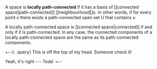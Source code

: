 A space is **locally path-connected** if it has a basis of [[connected space|path-connected]] [[neighbourhood]]s. In other words, if for every point $x$ there exists a path-connected open set $U$ that contains $x$.

A locally path-connected space is [[connected space|connected]] if and only if it is path-connected.  In any case, the connected components of a locally path-connected space are the same as its path-connected components.

+--{: .query}
This is off the top of my head. Someone check it!

Yeah, it's right --- _Todd_.
=--